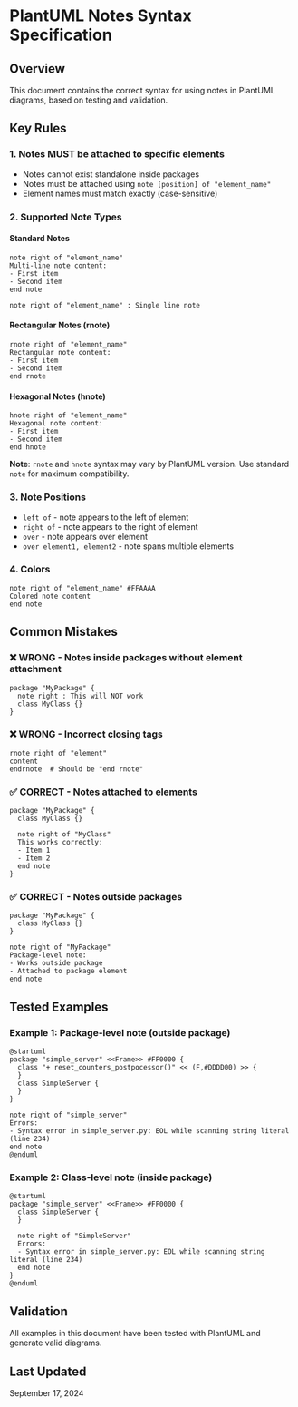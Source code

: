 # PlantUML Notes Syntax Specification

## Overview
This document contains the correct syntax for using notes in PlantUML diagrams, based on testing and validation.

## Key Rules

### 1. Notes MUST be attached to specific elements
- Notes cannot exist standalone inside packages
- Notes must be attached using `note [position] of "element_name"`
- Element names must match exactly (case-sensitive)

### 2. Supported Note Types

#### Standard Notes
```plantuml
note right of "element_name"
Multi-line note content:
- First item
- Second item
end note

note right of "element_name" : Single line note
```

#### Rectangular Notes (rnote)
```plantuml
rnote right of "element_name"
Rectangular note content:
- First item
- Second item
end rnote
```

#### Hexagonal Notes (hnote)
```plantuml
hnote right of "element_name"
Hexagonal note content:
- First item
- Second item
end hnote
```

**Note**: `rnote` and `hnote` syntax may vary by PlantUML version. Use standard `note` for maximum compatibility.

### 3. Note Positions
- `left of` - note appears to the left of element
- `right of` - note appears to the right of element
- `over` - note appears over element
- `over element1, element2` - note spans multiple elements

### 4. Colors
```plantuml
note right of "element_name" #FFAAAA
Colored note content
end note
```

## Common Mistakes

### ❌ WRONG - Notes inside packages without element attachment
```plantuml
package "MyPackage" {
  note right : This will NOT work
  class MyClass {}
}
```

### ❌ WRONG - Incorrect closing tags
```plantuml
rnote right of "element"
content
endrnote  # Should be "end rnote"
```

### ✅ CORRECT - Notes attached to elements
```plantuml
package "MyPackage" {
  class MyClass {}
  
  note right of "MyClass"
  This works correctly:
  - Item 1
  - Item 2
  end note
}
```

### ✅ CORRECT - Notes outside packages
```plantuml
package "MyPackage" {
  class MyClass {}
}

note right of "MyPackage"
Package-level note:
- Works outside package
- Attached to package element
end note
```

## Tested Examples

### Example 1: Package-level note (outside package)
```plantuml
@startuml
package "simple_server" <<Frame>> #FF0000 {
  class "+ reset_counters_postpocessor()" << (F,#DDDD00) >> {
  }
  class SimpleServer {
  }
}

note right of "simple_server"
Errors:
- Syntax error in simple_server.py: EOL while scanning string literal (line 234)
end note
@enduml
```

### Example 2: Class-level note (inside package)
```plantuml
@startuml
package "simple_server" <<Frame>> #FF0000 {
  class SimpleServer {
  }
  
  note right of "SimpleServer"
  Errors:
  - Syntax error in simple_server.py: EOL while scanning string literal (line 234)
  end note
}
@enduml
```

## Validation
All examples in this document have been tested with PlantUML and generate valid diagrams.

## Last Updated
September 17, 2024
